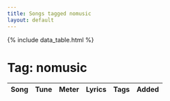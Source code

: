 ```yaml
---
title: Songs tagged nomusic
layout: default
---
```

{% include data_table.html %}
# Tag: nomusic
<table id='song-table' cellspacing='0' width='100%'><thead><th>Song</th><th>Tune</th><th>Meter</th><th>Lyrics</th><th>Tags</th><th>Added</th></thead>
